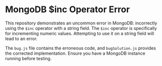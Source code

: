 # MongoDB $inc Operator Error
This repository demonstrates an uncommon error in MongoDB: incorrectly using the `$inc` operator with a string field.  The `$inc` operator is specifically for incrementing numeric values. Attempting to use it on a string field will lead to an error.

The `bug.js` file contains the erroneous code, and `bugSolution.js` provides the corrected implementation.  Ensure you have a MongoDB instance running before testing.
